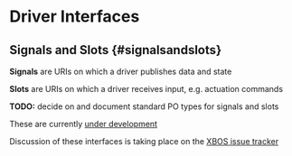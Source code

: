 # Driver Interfaces

## Signals and Slots {#signalsandslots}

**Signals** are URIs on which a driver publishes data and state

**Slots** are URIs on which a driver receives input, e.g. actuation commands

**TODO:** decide on and document standard PO types for signals and slots

These are currently [under development](https://github.com/SoftwareDefinedBuildings/XBOS/tree/master/interfaces)

Discussion of these interfaces is taking place on the [XBOS issue tracker](https://github.com/SoftwareDefinedBuildings/XBOS/issues/1)
